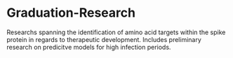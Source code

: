 # Graduation-Research
Researchs spanning the identification of amino acid targets within the spike protein in regards to therapeutic development. Includes preliminary research on predicitve models for high infection periods.
